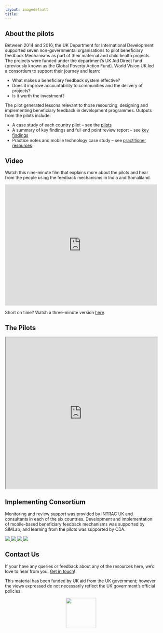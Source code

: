 ```yaml
---
layout: imagedefault
title:
---
```

## About the pilots
Between 2014 and 2016, the UK Department for International Development supported seven non-governmental organisations to pilot beneficiary feedback Mechanisms as part of their maternal and child health projects. The projects were funded under the department’s UK Aid Direct fund (previously known as the Global Poverty Action Fund). World Vision UK led a consortium to support their journey and learn:

* What makes a beneficiary feedback system effective?
* Does it improve accountability to communities and the delivery of projects?
* Is it worth the investment?

The pilot generated lessons relevant to those resourcing, designing and implementing beneficiary feedback in development programmes. Outputs from the pilots include:

* A case study of each country pilot – see the [pilots]({{site.baseurl}}/pilots/)
* A summary of key findings and full end point review report – see [key findings]({{site.baseurl}}/findings)
* Practice notes and mobile technology case study – see [practitioner resources]({{site.baseurl}}/resources)

## Video
Watch this nine-minute film that explains more about the pilots and hear from the people using the feedback mechanisms in India and Somaliland.

<iframe width="100%" height="400" src="https://www.youtube.com/embed/GCfZZSbQSi4" frameborder="0" allowfullscreen> </iframe>

Short on time? Watch a three-minute version [here](https://www.youtube.com/watch?v=8XrLVpfiWAQ&feature=youtu.be).

## The Pilots
<iframe src="https://www.google.com/maps/d/embed?mid=1J0E86X2lv-FUkrrVLEYd0jvKvFM"  width="100%" height="500"> </iframe>

## Implementing Consortium

Monitoring and review support was provided by INTRAC UK and consultants in each of the six countries. Development and implementation of mobile-based beneficiary feedback mechanisms was supported by SIMLab, and learning from the pilots was supported by CDA.

<div class="grid-items-lines clearfix" style="width:100%; margin:auto">
  <a href="http://cdacollaborative.org" class="grid-item">
    <img src="{{site.baseurl}}/public/img/logos/consortium/cda.png">
  </a>
  <a href="http://intrac.org" class="grid-item">
<img src="{{site.baseurl}}/public/img/logos/consortium/intrac.png">
  </a>
  <a href="http://www.simlab.org" class="grid-item">
<img src="{{site.baseurl}}/public/img/logos/consortium/simlab.png">
  </a>
  <a href="http://www.worldvision.org.uk" class="grid-item">
<img src="{{site.baseurl}}/public/img/logos/consortium/wv.jpg">
  </a>
 <div class="right-cover"></div>
  <div class="bottom-cover"></div>
</div>

<p>
</p>


## Contact Us
If your have any queries or feedback about any of the resources here, we’d love to hear from you. [Get in touch](mailto:hello@simlab.org?subject=feedbackmechanisms.org)!

This material has been funded by UK aid from the UK government; however the views expressed do not necessarily reflect the UK government’s official policies.

<img style="margin-left:auto;display:block;margin-right:auto" width="100px" src="{{site.baseurl}}/public/img/dfid.jpg">
